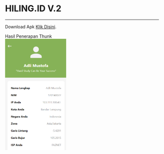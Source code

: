 # HILING.ID V.2

---

Download Apk <a href="https://expo.dev/artifacts/eas/qKjAMTWSWFSsdAzbBdFe5c.apk">Klik Disini</a>.

Hasil Penerapan Thunk <br/>
<img src="./assets/Tampilan Thunk.png" style="width:200px"/>
